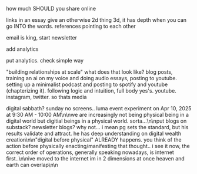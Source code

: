 how much SHOULD you share online

links in an essay give an otherwise 2d thing 3d, it has depth when you can go INTO the words. references pointing to each other

email is king, start newsletter

add analytics

put analytics. check simple way

"building relationships at scale" what does that look like? blog posts, training an ai on my voice and doing audio essays, posting to youtube. setting up a minimalist podcast and posting to spotify and youtube (chapterizing it). following logic and intuition, full body yes's. youtube. instagram, twitter. so thats media

digital sabbath? sunday no screens.. luma event experiment on Apr 10, 2025 at 9:30 AM - 10:00 AM\n\nwe are increasingly not being physical being in a digital world but digitial beings in a physical world. sorta...\n\nput blogs on substack? newsletter blogs? why not... i mean pg sets the standard, but his results validate and attract. he has deep understanding on digital wealth creation\n\n"digital before physical" ALREADY happens. you think of the action before physically enacting/manifesting that thought.. i see it now, the correct order of operations, generally speaking nowadays, is internet first..\n\nive moved to the internet im in 2 dimensions at once heaven and earth can overlap\n\n